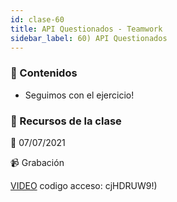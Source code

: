 ```yaml
---
id: clase-60
title: API Questionados - Teamwork
sidebar_label: 60) API Questionados
---
```




### 📝 Contenidos

- Seguimos con el ejercicio! 


### 🚀 Recursos de la clase

📆 07/07/2021

📹 Grabación

[VIDEO](https://us02web.zoom.us/rec/share/OtCy3zUHOJp3sw8wDiGL3k_xrNCIZ-lcn5CPtrxGW7u-kYW8_Nlsrjuia3T5fy5N.e8PEeAOGzmX-RgSK)
codigo acceso: cjHDRUW9!)
